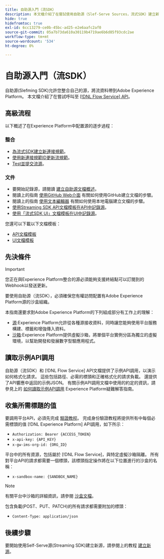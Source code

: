 ```yaml
---
title: 自助源入門（流SDK）
description: 本文檔介紹了在嘗試使用自助源（Slef-Serve Sources，流式SDK）建立新源之前需要瞭解的先決條件資訊。
hide: true
hidefromtoc: true
exl-id: 6cc13279-ce0b-45bc-ad25-e2e6aafc2af0
source-git-commit: 05a7b73da610a30119b4719ae6b6d85f93cdc2ae
workflow-type: tm+mt
source-wordcount: '534'
ht-degree: 0%

---
```


# 自助源入門（流SDK）

自助源(Slefming SDK)允許您整合自己的源，將流資料帶到Adobe Experience Platform。 本文檔介紹了在嘗試呼叫至 [[!DNL Flow Service] API](https://www.adobe.io/apis/experienceplatform/home/api-reference.html#!acpdr/swagger-specs/flow-service.yaml)。

## 高級流程

以下概述了在Experience Platform中配置源的逐步過程：

### 整合

* [為流式SDK建立新連接規範](create.md)。
* [使用新連接規範ID更新流規範](update-flow-specs.md)。
* [Test並提交流源](submit.md)。

### 文件

* 要開始記錄源，請閱讀 [建立自助源文檔概述](../documentation/doc-overview.md)。
* 閱讀上的指南 [使用GitHub Web介面](../documentation/github.md) 有關如何使用GitHub建立文檔的步驟。
* 閱讀上的指南 [使用文本編輯器](../documentation/text-editor.md) 有關如何使用本地電腦建立文檔的步驟。
* [使用Streaming SDK API文檔模板在API中記錄源](streaming-template-api.md)。
* [使用「流式SDK UI」文檔模板在UI中記錄源](streaming-template-ui.md)。

您還可以下載以下文檔模板：

* [API文檔模板](../assets/streaming/streaming-template-api.zip)
* [UI文檔模板](../assets/streaming/streaming-template-ui.zip)

## 先決條件

>[!IMPORTANT]
>
>您正在與Experience Platform整合的源必須能夠支援終結點可以訂閱到的Webhook以發送更新。

要使用自助源（流SDK），必須確保您有權訪問配置有Adobe Experience Platform源的沙盒組織。

本指南還要求對Adobe Experience Platform的下列組成部分有工作上的理解：

* [源](../../home.md):Experience Platform允許從各種源接收資料，同時讓您能夠使用平台服務構建、標籤和增強傳入資料。
* [沙箱](../../../sandboxes/home.md):Experience Platform提供虛擬沙箱，將單個平台實例分區為獨立的虛擬環境，以幫助開發和發展數字型驗應用程式。

## 讀取示例API調用

自助源（流SDK）和 [!DNL Flow Service] API文檔提供了示例API調用，以演示如何格式化請求。 這些包括路徑、必需的標頭和正確格式化的請求負載。 還提供了API響應中返回的示例JSON。 有關示例API調用文檔中使用的約定的資訊，請參見上的 [如何讀取示例API調用](../../../landing/troubleshooting.md#how-do-i-format-an-api-request) Experience Platform疑難解答指南。

## 收集所需標題的值

要調用平台API，必須先完成 [驗證教程](https://www.adobe.com/go/platform-api-authentication-en)。 完成身份驗證教程將提供所有中每個必需標頭的值 [!DNL Experience Platform] API調用，如下所示：

* `Authorization: Bearer {ACCESS_TOKEN}`
* `x-api-key: {API_KEY}`
* `x-gw-ims-org-id: {ORG_ID}`

平台中的所有資源，包括屬於 [!DNL Flow Service]，與特定虛擬沙箱隔離。 所有對平台API的請求都需要一個標頭，該標頭指定操作將在以下位置進行的沙盒的名稱：

* `x-sandbox-name: {SANDBOX_NAME}`

>[!NOTE]
>
>有關平台中沙箱的詳細資訊，請參閱 [沙盒文檔](../../../sandboxes/home.md)。

包含負載(POST、PUT、PATCH)的所有請求都需要附加的標頭：

* `Content-Type: application/json`

## 後續步驟

要開始使用Self-Serve源(Streaming SDK)建立新源，請參閱上的教程 [建立新源](./create.md)。
